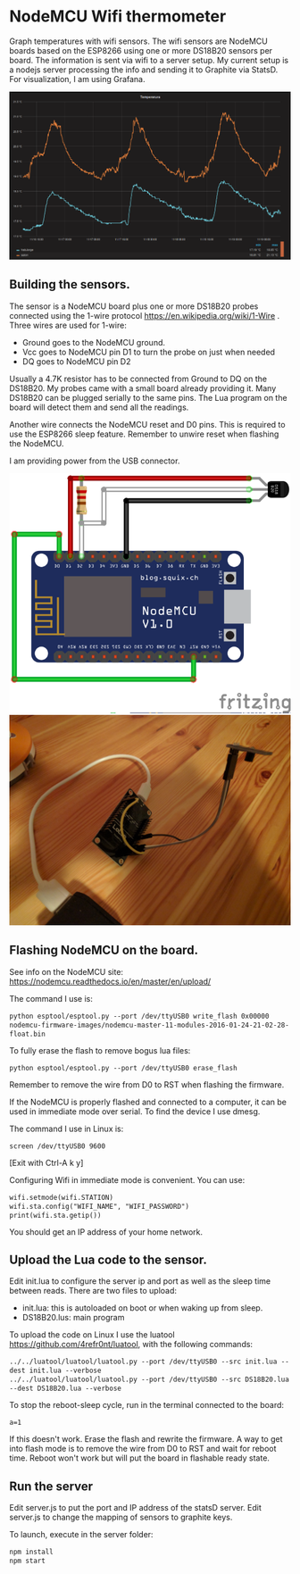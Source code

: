 # NodeMCU Wifi thermometer

Graph temperatures with wifi sensors. The wifi sensors are NodeMCU boards based on the ESP8266 using one or more DS18B20 sensors per board. The information is sent via wifi to a server setup. My current setup is a nodejs server processing the info and sending it to Graphite via StatsD. For visualization, I am using Grafana.

![Grafana](doc/grafana.png)

## Building the sensors.

The sensor is a NodeMCU board plus one or more DS18B20 probes connected using the 1-wire protocol https://en.wikipedia.org/wiki/1-Wire .
Three wires are used for 1-wire:
- Ground goes to the NodeMCU ground.   
- Vcc goes to NodeMCU pin D1 to turn the probe on just when needed
- DQ goes to NodeMCU pin D2

Usually a 4.7K resistor has to be connected from Ground to DQ on the DS18B20. My probes came with a small board already providing it. Many DS18B20 can be plugged serially to the same pins. The Lua program on the board will detect them and send all the readings.

Another wire connects the NodeMCU reset and D0 pins. This is required to use the ESP8266 sleep feature. Remember to unwire reset when flashing the NodeMCU.

I am providing power from the USB connector.

![Diagram](doc/nodemcuds18b20.png)
![Photo](doc/photo.jpg)

## Flashing NodeMCU on the board.

See info on the NodeMCU site: https://nodemcu.readthedocs.io/en/master/en/upload/

The command I use is:
```
python esptool/esptool.py --port /dev/ttyUSB0 write_flash 0x00000 nodemcu-firmware-images/nodemcu-master-11-modules-2016-01-24-21-02-28-float.bin
```
To fully erase the flash to remove bogus lua files:
```
python esptool/esptool.py --port /dev/ttyUSB0 erase_flash
```

Remember to remove the wire from D0 to RST when flashing the firmware.

If the NodeMCU is properly flashed and connected to a computer, it can be used in immediate mode over serial. To find the device I use dmesg.

The command I use in Linux is:
```
screen /dev/ttyUSB0 9600
```
[Exit with Ctrl-A k y]

Configuring Wifi in immediate mode is convenient. You can use:
```
wifi.setmode(wifi.STATION)
wifi.sta.config("WIFI_NAME", "WIFI_PASSWORD")
print(wifi.sta.getip())
```
You should get an IP address of your home network.

## Upload the Lua code to the sensor.
Edit init.lua to configure the server ip and port as well as the sleep time between reads.
There are two files to upload:

- init.lua: this is autoloaded on boot or when waking up from sleep.
- DS18B20.lus: main program

To upload the code on Linux I use the luatool https://github.com/4refr0nt/luatool, with the following commands:
```
../../luatool/luatool/luatool.py --port /dev/ttyUSB0 --src init.lua --dest init.lua --verbose
../../luatool/luatool/luatool.py --port /dev/ttyUSB0 --src DS18B20.lua --dest DS18B20.lua --verbose
```

To stop the reboot-sleep cycle, run in the terminal connected to the board:

```
a=1
```
If this doesn't work. Erase the flash and rewrite the firmware. A way to get into flash mode is to remove the wire from D0 to RST and wait for reboot time. Reboot won't work but will put the board in flashable ready state. 

## Run the server
Edit server.js to put the port and IP address of the statsD server.
Edit server.js to change the mapping of sensors to graphite keys.

To launch, execute in the server folder:
```
npm install
npm start
```


